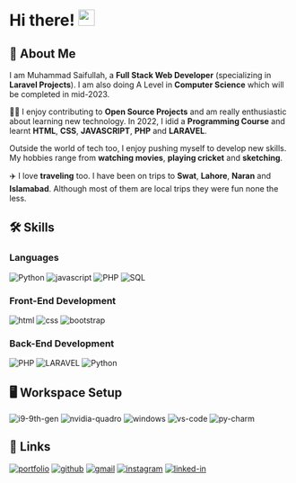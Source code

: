 # Hi there! <img src="https://media.giphy.com/media/hvRJCLFzcasrR4ia7z/giphy.gif" width="29px" height="29px">

## 🚀 About Me

I am Muhammad Saifullah, a **Full Stack Web Developer** (specializing in **Laravel Projects**). I am also doing A Level in **Computer Science** which will be completed in mid-2023.

👨‍💻 I enjoy contributing to **Open Source Projects** and am really enthusiastic about learning new technology. In 2022, I idid a **Programming Course** and learnt **HTML**, **CSS**, **JAVASCRIPT**, **PHP** and **LARAVEL**.

Outside the world of tech too, I enjoy pushing myself to develop new skills. My hobbies range from **watching movies**, **playing cricket** and **sketching**.

✈️ I love **traveling** too. I have been on trips to **Swat**, **Lahore**, **Naran** and **Islamabad**. Although most of them are local trips they were fun none the less.  

## 🛠️ Skills

### Languages

![Python](https://img.shields.io/badge/Python-323330?style=for-the-badge&logo=python&logoColor=F7DF1E)
![javascript](https://img.shields.io/badge/JavaScript-323330?style=for-the-badge&logo=javascript&logoColor=F7DF1E)
![PHP](https://img.shields.io/badge/PHP-323330?style=for-the-badge&logo=php&logoColor=F7DF1E)
![SQL](https://img.shields.io/badge/SQL-323330?style=for-the-badge&logo=MySQL&logoColor=F7DF1E)

### Front-End Development

![html](https://img.shields.io/badge/HTML-28B6F6?style=for-the-badge&logo=html5&logoColor=white)
![css](https://img.shields.io/badge/CSS-28B6F6?style=for-the-badge&logo=css3&logoColor=white)
![bootstrap](https://img.shields.io/badge/Bootstrap-28B6F6?style=for-the-badge&logo=bootstrap&logoColor=white)

### Back-End Development

![PHP](https://img.shields.io/badge/PHP-0071C5?style=for-the-badge&logo=php&logoColor=white)
![LARAVEL](https://img.shields.io/badge/LARAVEL-0071C5?style=for-the-badge&logo=laravel&logoColor=white)
![Python](https://img.shields.io/badge/Python-0071C5?style=for-the-badge&logo=python&logoColor=F7DF1E)

## 🖥️ Workspace Setup

![i9-9th-gen](https://img.shields.io/badge/Intel-Core_i9_9th-6FDA44?style=for-the-badge&logo=intel&logoColor=white)
![nvidia-quadro](https://img.shields.io/badge/Nvidia-Quadro_T2000-6FDA44?style=for-the-badge&logo=nvidia&logoColor=white)
![windows](https://img.shields.io/badge/Windows_11-6FDA44?style=for-the-badge&logo=windows&logoColor=white)
![vs-code](https://img.shields.io/badge/VS_Code-6FDA44?style=for-the-badge&logo=Visual-Studio-Code&logoColor=white)
![py-charm](https://img.shields.io/badge/Py_Charm-6FDA44?style=for-the-badge&logo=Py-Charm&logoColor=white)

## 🔗 Links

[![portfolio](https://img.shields.io/badge/Portfolio-5340ff?style=for-the-badge&logo=Google-chrome&logoColor=white)](#)
[![github](https://img.shields.io/badge/GitHub-5340ff?style=for-the-badge&logo=GitHub&logoColor=white)](https://github.com/m-saifullah3)
[![gmail](https://img.shields.io/badge/Gmail-5340ff?style=for-the-badge&logo=Gmail&logoColor=white)](mailto:muhammadsaifullah3300@gmail.com)
[![instagram](https://img.shields.io/badge/Instagram-5340ff?style=for-the-badge&logo=instagram&logoColor=white)](https://www.instagram.com/m_saifullah3/)
[![linked-in](https://img.shields.io/badge/Linked_In-5340ff?style=for-the-badge&logo=LinkedIn&logoColor=white)](https://www.linkedin.com/in/muhammad-saifullah-491b78262)
